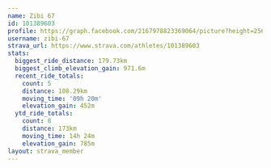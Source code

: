 ```yaml
---
name: Zibi 67
id: 101389603
profile: https://graph.facebook.com/2167978823369064/picture?height=256&width=256
username: zibi-67
strava_url: https://www.strava.com/athletes/101389603
stats:
  biggest_ride_distance: 179.73km
  biggest_climb_elevation_gain: 971.6m
  recent_ride_totals:
    count: 5
    distance: 108.29km
    moving_time: '09h 20m'
    elevation_gain: 452m
  ytd_ride_totals:
    count: 8
    distance: 173km
    moving_time: 14h 24m
    elevation_gain: 785m
layout: strava_member
--- 
```

